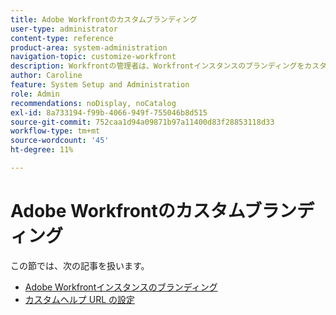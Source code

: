 ```yaml
---
title: Adobe Workfrontのカスタムブランディング
user-type: administrator
content-type: reference
product-area: system-administration
navigation-topic: customize-workfront
description: Workfrontの管理者は、Workfrontインスタンスのブランディングをカスタマイズし、カスタムヘルプ URL を作成できます。
author: Caroline
feature: System Setup and Administration
role: Admin
recommendations: noDisplay, noCatalog
exl-id: 8a733194-f99b-4066-949f-755046b8d515
source-git-commit: 752caa1d94a09871b97a11400d83f28853118d33
workflow-type: tm+mt
source-wordcount: '45'
ht-degree: 11%

---
```


# Adobe Workfrontのカスタムブランディング

この節では、次の記事を扱います。

* [Adobe Workfrontインスタンスのブランディング](../../../administration-and-setup/customize-workfront/brand-workfront/brand-your-workfront-instance.md)
* [カスタムヘルプ URL の設定](../../../administration-and-setup/customize-workfront/brand-workfront/configure-custom-help-url.md)
